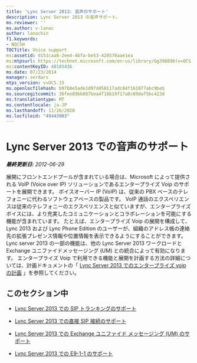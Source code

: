 ```yaml
---
title: 'Lync Server 2013: 音声のサポート'
description: Lync Server 2013 の音声サポート。
ms.reviewer: ''
ms.author: v-lanac
author: lanachin
f1.keywords:
- NOCSH
TOCTitle: Voice support
ms:assetid: d151caa8-2ee4-4bfa-be53-428570aae1ea
ms:mtpsurl: https://technet.microsoft.com/en-us/library/Gg398896(v=OCS.15)
ms:contentKeyID: 48185436
ms.date: 07/23/2014
manager: serdars
mtps_version: v=OCS.15
ms.openlocfilehash: b97b8e5ade1d97d458117adc04f161077abc9beb
ms.sourcegitcommit: 36fee89bb887bea4f18b19f17a8c69daf5bc423d
ms.translationtype: MT
ms.contentlocale: ja-JP
ms.lasthandoff: 11/26/2020
ms.locfileid: "49443903"
---
```

# <a name="voice-support-in-lync-server-2013"></a>Lync Server 2013 での音声のサポート

<div data-xmlns="http://www.w3.org/1999/xhtml">

<div class="topic" data-xmlns="http://www.w3.org/1999/xhtml" data-msxsl="urn:schemas-microsoft-com:xslt" data-cs="https://msdn.microsoft.com/">

<div data-asp="https://msdn2.microsoft.com/asp">



</div>

<div id="mainSection">

<div id="mainBody">

<span> </span>

_**最終更新日:** 2012-06-29_

展開にフロントエンドプールが含まれている場合は、Microsoft によって提供される VoIP (Voice over IP) ソリューションであるエンタープライズ Voip のサポートを展開できます。 ボイスオーバー IP (VoIP) は、従来の PBX ベースのテレフォニーに代わるソフトウェアベースの製品です。 VoIP 通話のエクスペリエンスは従来のテレフォニーのエクスペリエンスと似ていますが、エンタープライズボイスには、より充実したコミュニケーションとコラボレーションを可能にする機能が含まれています。 たとえば、エンタープライズ Voip の展開を構成して、Lync 2013 および Lync Phone Edition のユーザーが、組織のアドレス帳の連絡先の拡張プレゼンス情報や位置情報を表示できるようにすることができます。 Lync server 2013 の一部の機能は、他の Lync Server 2013 ワークロードと Exchange ユニファイドメッセージング (UM) との統合によって有効になります。 エンタープライズ Voip で利用できる機能と展開を計画する方法の詳細については、計画ドキュメントの「 [Lync Server 2013 でのエンタープライズ voip の計画](lync-server-2013-planning-for-enterprise-voice.md) 」を参照してください。

<div>

## <a name="in-this-section"></a>このセクション中

  - [Lync Server 2013 での SIP トランキングのサポート](lync-server-2013-sip-trunking-support.md)

  - [Lync Server 2013 での直接 SIP 接続のサポート](lync-server-2013-direct-sip-connections-support.md)

  - [Lync Server 2013 での Exchange ユニファイド メッセージング (UM) のサポート](lync-server-2013-exchange-unified-messaging-um-support.md)

  - [Lync Server 2013 での E9-1-1 のサポート](lync-server-2013-e9-1-1-support.md)

</div>

</div>

<span> </span>

</div>

</div>

</div>

